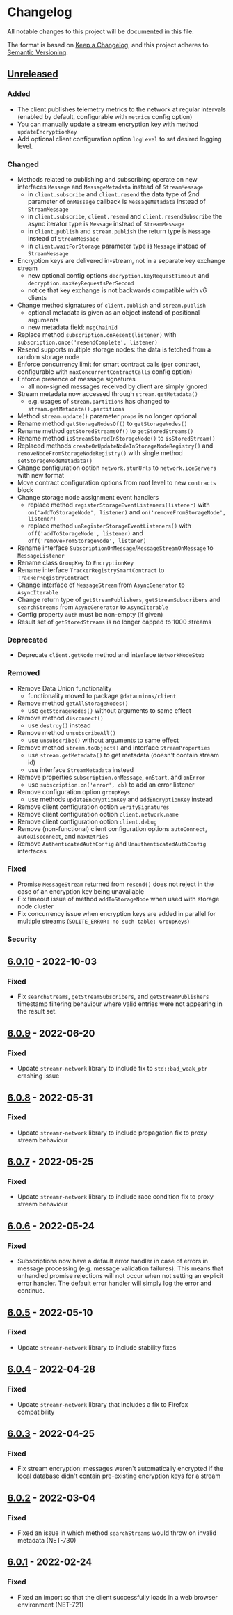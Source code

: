 # Changelog
All notable changes to this project will be documented in this file.

The format is based on [Keep a Changelog](https://keepachangelog.com/en/1.0.0/),
and this project adheres to [Semantic Versioning](https://semver.org/spec/v2.0.0.html).

## [Unreleased]

### Added

- The client publishes telemetry metrics to the network at regular intervals (enabled by default, configurable with `metrics` config option)
- You can manually update a stream encryption key with method `updateEncryptionKey`
- Add optional client configuration option `logLevel` to set desired logging level.

### Changed

- Methods related to publishing and subscribing operate on new interfaces `Message` and `MessageMetadata` instead of `StreamMessage`
  - in `client.subscribe` and `client.resend` the data type of 2nd parameter of `onMessage` callback is `MessageMetadata` instead of `StreamMessage`
  - in `client.subscribe`, `client.resend` and `client.resendSubscribe` the async iterator type is `Message` instead of `StreamMessage`
  - in `client.publish` and `stream.publish` the return type is `Message` instead of `StreamMessage`
  - in `client.waitForStorage` parameter type is `Message` instead of `StreamMessage`
- Encryption keys are delivered in-stream, not in a separate key exchange stream
  - new optional config options `decryption.keyRequestTimeout` and `decryption.maxKeyRequestsPerSecond`
  - notice that key exchange is not backwards compatible with v6 clients
- Change method signatures of `client.publish` and `stream.publish`
  - optional metadata is given as an object instead of positional arguments
  - new metadata field: `msgChainId`
- Replace method `subscription.onResent(listener)` with `subscription.once('resendComplete', listener)`
- Resend supports multiple storage nodes: the data is fetched from a random storage node
- Enforce concurrency limit for smart contract calls (per contract, configurable with `maxConcurrentContractCalls` config option)
- Enforce presence of message signatures
  - all non-signed messages received by client are simply ignored
- Stream metadata now accessed through `stream.getMetadata()`
  - e.g. usages of `stream.partitions` has changed to `stream.getMetadata().partitions`
- Method `stream.update()` parameter `props` is no longer optional
- Rename method `getStorageNodesOf()` to `getStorageNodes()`
- Rename method `getStoredStreamsOf()` to `getStoredStreams()`
- Rename method `isStreamStoredInStorageNode()` to `isStoredStream()`
- Replaced methods `createOrUpdateNodeInStorageNodeRegistry()` and `removeNodeFromStorageNodeRegistry()` with single method `setStorageNodeMetadata()`
- Change configuration option `network.stunUrls` to `network.iceServers` with new format
- Move contract configuration options from root level to new `contracts` block
- Change storage node assignment event handlers
  - replace method `registerStorageEventListeners(listener)` with `on('addToStorageNode', listener)` and `on('removeFromStorageNode', listener)`
  - replace method `unRegisterStorageEventListeners()` with `off('addToStorageNode', listener)` and `off('removeFromStorageNode', listener)`
- Rename interface `SubscriptionOnMessage`/`MessageStreamOnMessage` to `MessageListener`
- Rename class `GroupKey` to `EncryptionKey`
- Rename interface `TrackerRegistrySmartContract` to `TrackerRegistryContract`
- Change interface of `MessageStream` from `AsyncGenerator` to `AsyncIterable`
- Change return type of `getStreamPublishers`, `getStreamSubscribers` and `searchStreams` from `AsyncGenerator` to `AsyncIterable`
- Config property `auth` must be non-empty (if given)
- Result set of `getStoredStreams` is no longer capped to 1000 streams

### Deprecated

- Deprecate `client.getNode` method and interface `NetworkNodeStub`

### Removed

- Remove Data Union functionality
  - functionality moved to package `@dataunions/client`
- Remove method `getAllStorageNodes()`
  - use `getStorageNodes()` without arguments to same effect
- Remove method `disconnect()`
  - use `destroy()` instead
- Remove method `unsubscribeAll()`
  - use `unsubscribe()` without arguments to same effect
- Remove method `stream.toObject()` and interface `StreamProperties`
  - use `stream.getMetadata()` to get metadata (doesn't contain stream id)
  - use interface `StreamMetadata` instead
- Remove properties `subscription.onMessage`, `onStart`, and `onError`
  - use `subscription.on('error', cb)` to add an error listener
- Remove configuration option `groupKeys`
  - use methods `updateEncryptionKey` and `addEncryptionKey` instead
- Remove client configuration option `verifySignatures`
- Remove client configuration option `client.network.name`
- Remove client configuration option `client.debug`
- Remove (non-functional) client configuration options `autoConnect`, `autoDisconnect`, and `maxRetries`
- Remove `AuthenticatedAuthConfig` and `UnauthenticatedAuthConfig` interfaces

### Fixed

- Promise `MessageStream` returned from `resend()` does not reject in the case of an encryption key being unavailable
- Fix timeout issue of method `addToStorageNode` when used with storage node cluster
- Fix concurrency issue when encryption keys are added in parallel for multiple streams (`SQLITE_ERROR: no such table: GroupKeys`)

### Security


## [6.0.10] - 2022-10-03

### Fixed

- Fix `searchStreams`, `getStreamSubscribers`, and `getStreamPublishers` timestamp filtering behaviour where valid
  entries were not appearing in the result set.

## [6.0.9] - 2022-06-20

### Fixed

- Update `streamr-network` library to include fix to `std::bad_weak_ptr` crashing issue

## [6.0.8] - 2022-05-31

### Fixed

- Update `streamr-network` library to include propagation fix to proxy stream behaviour

## [6.0.7] - 2022-05-25

### Fixed

- Update `streamr-network` library to include race condition fix to proxy stream behaviour

## [6.0.6] - 2022-05-24

### Fixed

- Subscriptions now have a default error handler in case of errors in message processing (e.g. message validation failures).
  This means that unhandled promise rejections will not occur when not setting an explicit error handler. The default error
  handler will simply log the error and continue.

## [6.0.5] - 2022-05-10

### Fixed

- Update `streamr-network` library to include stability fixes

## [6.0.4] - 2022-04-28

### Fixed
- Update `streamr-network` library that includes a fix to Firefox compatibility

## [6.0.3] - 2022-04-25

### Fixed
- Fix stream encryption: messages weren't automatically encrypted if the local database didn't contain pre-existing encryption keys for a stream

## [6.0.2] - 2022-03-04

### Fixed
- Fixed an issue in which method `searchStreams` would throw on invalid metadata (NET-730)

## [6.0.1] - 2022-02-24

### Fixed
- Fixed an import so that the client successfully loads in a web browser environment (NET-721)

[Unreleased]: https://github.com/streamr-dev/network-monorepo/compare/client/v6.0.10...HEAD
[6.0.10]: https://github.com/streamr-dev/network-monorepo/compare/client/v6.0.9...client/v6.0.10
[6.0.9]: https://github.com/streamr-dev/network-monorepo/compare/client/v6.0.8...client/v6.0.9
[6.0.8]: https://github.com/streamr-dev/network-monorepo/compare/client/v6.0.7...client/v6.0.8
[6.0.7]: https://github.com/streamr-dev/network-monorepo/compare/client/v6.0.6...client/v6.0.7
[6.0.6]: https://github.com/streamr-dev/network-monorepo/compare/client/v6.0.5...client/v6.0.6
[6.0.5]: https://github.com/streamr-dev/network-monorepo/compare/client/v6.0.4...client/v6.0.5
[6.0.4]: https://github.com/streamr-dev/network-monorepo/compare/client/v6.0.3...client/v6.0.4
[6.0.3]: https://github.com/streamr-dev/network-monorepo/compare/client/v6.0.2...client/v6.0.3
[6.0.2]: https://github.com/streamr-dev/network-monorepo/compare/client/v6.0.1...client/v6.0.2
[6.0.1]: https://github.com/streamr-dev/network-monorepo/compare/client/v6.0.0...client/v6.0.1
